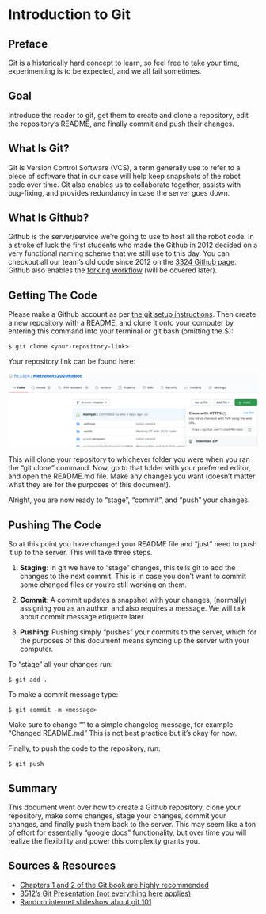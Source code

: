 # Introduction to Git
## Preface
Git is a historically hard concept to learn, so feel free to take your time, experimenting is to be expected, and we all fail sometimes. 

## Goal
Introduce the reader to git, get them to create and clone a repository, edit the repository’s README, and finally commit and push their changes.

## What Is Git?
Git is Version Control Software (VCS), a term generally use to refer to a piece of software that in our case will help keep snapshots of the robot code over time. 
Git also enables us to collaborate together, assists with bug-fixing, and provides redundancy in case the server goes down.

## What Is Github?
Github is the server/service we’re going to use to host all the robot code. 
In a stroke of luck the first students who made the Github in 2012 decided on a very functional naming scheme that we still use to this day. 
You can checkout all our team’s old code since 2012 on the [3324 Github page](https://github.com/frc3324). Github also enables the [forking workflow](https://www.atlassian.com/git/tutorials/comparing-workflows/forking-workflow) (will be covered later).

## Getting The Code
Please make a Github account as per [the git setup instructions](https://new.3324metrobots.org/2020/07/02/git-setup/).
Then create a new repository with a README, and clone it onto your computer by entering this command into your terminal or git bash (omitting the $): 
```shell
$ git clone <your-repository-link>
```

Your repository link can be found here:

![github screenshot showing a menu with a clone option](img/git-clone.png)

This will clone your repository to whichever folder you were when you ran the “git clone” command. 
Now, go to that folder with your preferred editor, and open the README.md file. 
Make any changes you want (doesn’t matter what they are for the purposes of this document).

Alright, you are now ready to “stage”, “commit”, and “push” your changes.

## Pushing The Code

So at this point you have changed your README file and “just” need to push it up to the server. 
This will take three steps.

1. **Staging**: 
In git we have to “stage” changes, this tells git to add the changes to the next commit. 
This is in case you don’t want to commit some changed files or you’re still working on them.

2. **Commit**: 
A commit updates a snapshot with your changes, (normally) assigning you as an author, and also requires a message. 
We will talk about commit message etiquette later. 

3. **Pushing**: 
Pushing simply “pushes” your commits to the server, which for the purposes of this document means syncing up the server with your computer. 

To “stage” all your changes run:
```shell
$ git add .
```
To make a commit message type:
```shell
$ git commit -m <message>
```
Make sure to change “<message>” to a simple changelog message, for example “Changed README.md”
This is not best practice but it’s okay for now.

Finally, to push the code to the repository, run: 
```shell
$ git push
```

## Summary
This document went over how to create a Github repository, clone your repository, make some changes, stage your changes, commit your changes, and finally push them back to the server. 
This may seem like a ton of effort for essentially “google docs” functionality, but over time you will realize the flexibility and power this complexity grants you.

## Sources & Resources
- [Chapters 1 and 2 of the Git book are highly recommended](https://git-scm.com/book/en/v2)
- [3512’s Git Presentation (not everything here applies)](https://csweb.frc3512.com/ci/intro-to-git/lecture/)
- [Random internet slideshow about git 101](https://www.slideshare.net/HubSpot/git-101-git-and-github-for-beginners)
